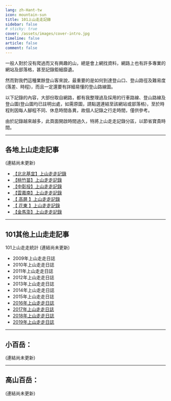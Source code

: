```yaml
---
lang: zh-Hant-tw
icon: mountain-sun
title: 101上山走走記錄
sidebar: false
# sticky: true
cover: /assets/images/cover-intro.jpg
timeline: false
article: false
comment: false
---
```



一般人對於沒有爬過而又有興趣的山，總是會上網找資料，網路上也有許多專業的網站及部落格，甚至記錄鉅細靡遺。

然而對我們這種業餘登山客來說，最重要的是如何到達登山口、登山路徑及難易度(落差、時程)，而且一定還要有詳細易懂的登山路線圖。

以下記錄的內容，大部份取自網路，都有我整理過及採用的行車路線、登山路線及登山圖(登山圖均已註明出處，如需原圖，請點選連結至該網站或部落格)，至於時程則因每人腳程不同、休息時間各異，故個人記錄之行走時間，僅供參考。

由於記錄越來越多，此頁面開啟時間過久，特將上山走走記錄分區，以節省寶貴時間。



----

## 各地上山走走記事
(連結尚未更新)

- [【北北基宜】上山走走記錄](#)
- [【桃竹苗】上山走走記錄](#)
- [【中彰投】上山走走記錄](#)
- [【雲嘉南】上山走走記錄](#)
- [【 高屏 】上山走走記錄](#)
- [【 花東 】上山走走記錄](#)
- [【金馬澎】上山走走記錄](#)


----

## 101其他上山走走記事
101上山走走統計
(連結尚未更新)

- 2009年上山走走日誌
- 2010年上山走走日誌
- 2011年上山走走日誌
- 2012年上山走走日誌
- 2013年上山走走日誌
- 2014年上山走走日誌
- 2015年上山走走日誌
- [2016年上山走走日誌](/posts/post-53-2016-01-04.md)
- [2017年上山走走日誌](posts/post-34-2017-02-02.md)
- [2018年上山走走日誌](/posts/post-24-2018-01-17.md)
- [2019年上山走走日誌](/posts/post-10-2019-02-25.md)

----

## 小百岳：
(連結尚未更新)

----

## 高山百岳：
(連結尚未更新)

